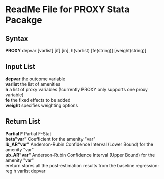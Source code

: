 
# ReadMe File for PROXY Stata Pacakge

## Syntax
 **PROXY** depvar [varlist] [if] [in], h(varlist) [fe(string)] [weight(string)]

## Input List
 **depvar** the outcome variable \
 **varlist** the list of amenities \
 **h** a list of proxy variables (!currently PROXY only supports one proxy variable) \
 **fe** the fixed effects to be added \
 **weight** specifies weighting options

## Return List
 **Partial F** Partial F-Stat \
 **beta"var"** Coefficient for the amenity "var" \
 **lb_AR"var"** Anderson-Rubin Confidence Interval (Lower Bound) for the amenity "var" \
 **ub_AR"var"** Anderson-Rubin Confidence Interval (Upper Bound) for the amenity "var" \
 ereturn stores all the post-estimation results from the baseline regression: reg h varlist depvar
 


